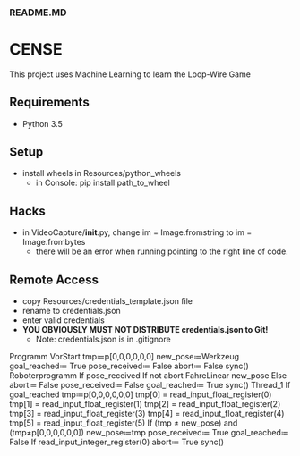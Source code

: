 ### README.MD ###

# CENSE

This project uses Machine Learning to learn the Loop-Wire Game


## Requirements

- Python 3.5

## Setup

- install wheels in Resources/python_wheels
  - in Console: pip install path_to_wheel

## Hacks

- in VideoCapture/__init__.py, change im = Image.fromstring to im = Image.frombytes
  - there will be an error when running pointing to the right line of code.

## Remote Access

- copy Resources/credentials_template.json file
- rename to credentials.json
- enter valid credentials
- **YOU OBVIOUSLY MUST NOT DISTRIBUTE credentials.json to Git!**
  - Note: credentials.json is in .gitignore


Programm
    VorStart
        tmp≔p[0,0,0,0,0,0]
        new_pose≔Werkzeug
        goal_reached≔ True
        pose_received≔ False
        abort≔ False
        sync()
Roboterprogramm
    If pose_received
        If  not abort
            FahreLinear
                new_pose
        Else
            abort≔ False
        pose_received≔ False
        goal_reached≔ True
    sync()
Thread_1
    If goal_reached
        tmp≔p[0,0,0,0,0,0]
        tmp[0] = read_input_float_register(0)
        tmp[1] = read_input_float_register(1)
        tmp[2] = read_input_float_register(2)
        tmp[3] = read_input_float_register(3)
        tmp[4] = read_input_float_register(4)
        tmp[5] = read_input_float_register(5)
    If (tmp ≠ new_pose) and (tmp≠p[0,0,0,0,0,0])
        new_pose≔tmp
        pose_received≔ True
        goal_reached≔ False
    If read_input_integer_register(0)
        abort≔ True
    sync()
